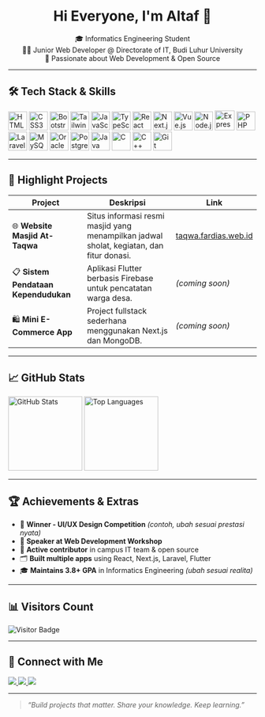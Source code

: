 <h1 align="center">Hi Everyone, I'm Altaf 👋</h1>

<p align="center">
  🎓 Informatics Engineering Student <br/>
  👨‍💻 Junior Web Developer @ Directorate of IT, Budi Luhur University <br/>
  🚀 Passionate about Web Development & Open Source
</p>

---

## 🛠️ Tech Stack & Skills

<div align="left">
  <img src="https://cdn.jsdelivr.net/gh/devicons/devicon/icons/html5/html5-original.svg" height="38" alt="HTML5" />
  <img src="https://cdn.jsdelivr.net/gh/devicons/devicon/icons/css3/css3-original.svg" height="38" alt="CSS3" />
  <img src="https://cdn.jsdelivr.net/gh/devicons/devicon/icons/bootstrap/bootstrap-original.svg" height="38" alt="Bootstrap" />
  <img src="https://cdn.simpleicons.org/tailwindcss/06B6D4" height="38" alt="Tailwind CSS" />
  <img src="https://cdn.jsdelivr.net/gh/devicons/devicon/icons/javascript/javascript-original.svg" height="38" alt="JavaScript" />
  <img src="https://cdn.jsdelivr.net/gh/devicons/devicon/icons/typescript/typescript-original.svg" height="38" alt="TypeScript" />
  <img src="https://cdn.jsdelivr.net/gh/devicons/devicon/icons/react/react-original.svg" height="38" alt="React" />
  <img src="https://cdn.jsdelivr.net/gh/devicons/devicon/icons/nextjs/nextjs-original.svg" height="38" alt="Next.js" />
  <img src="https://cdn.jsdelivr.net/gh/devicons/devicon/icons/vuejs/vuejs-original.svg" height="38" alt="Vue.js" />
  <img src="https://cdn.jsdelivr.net/gh/devicons/devicon/icons/nodejs/nodejs-original.svg" height="38" alt="Node.js" />
  <img src="https://cdn.jsdelivr.net/gh/devicons/devicon/icons/express/express-original.svg" height="40" alt="Express.js" />
  <img src="https://cdn.jsdelivr.net/gh/devicons/devicon/icons/php/php-original.svg" height="38" alt="PHP" />
  <img src="https://cdn.simpleicons.org/laravel/FF2D20" height="38" alt="Laravel" />
  <img src="https://cdn.simpleicons.org/mysql/4479A1" height="38" alt="MySQL" />
  <img src="https://cdn.simpleicons.org/oracle/F80000" height="38" alt="Oracle DB" />
  <img src="https://cdn.jsdelivr.net/gh/devicons/devicon/icons/postgresql/postgresql-original.svg" height="38" alt="PostgreSQL" />
  <img src="https://cdn.jsdelivr.net/gh/devicons/devicon/icons/java/java-original.svg" height="38" alt="Java" />
  <img src="https://cdn.jsdelivr.net/gh/devicons/devicon/icons/c/c-original.svg" height="38" alt="C" />
  <img src="https://cdn.jsdelivr.net/gh/devicons/devicon/icons/cplusplus/cplusplus-original.svg" height="38" alt="C++" />
  <img src="https://cdn.jsdelivr.net/gh/devicons/devicon/icons/git/git-original.svg" height="38" alt="Git" />
</div>

---

## 📂 Highlight Projects

| Project | Deskripsi | Link |
|--------|-----------|------|
| 🌐 **Website Masjid At-Taqwa** | Situs informasi resmi masjid yang menampilkan jadwal sholat, kegiatan, dan fitur donasi. | [taqwa.fardias.web.id](https://taqwa.fardias.web.id) |
| 📋 **Sistem Pendataan Kependudukan** | Aplikasi Flutter berbasis Firebase untuk pencatatan warga desa. | *(coming soon)* |
| 🛍️ **Mini E-Commerce App** | Project fullstack sederhana menggunakan Next.js dan MongoDB. | *(coming soon)* |

---

## 📈 GitHub Stats

<div align="left">
  <img src="https://github-readme-stats.vercel.app/api?username=Aftlah&show_icons=true&theme=dracula&hide_border=false&count_private=true" height="150" alt="GitHub Stats" />
  <img src="https://github-readme-stats.vercel.app/api/top-langs?username=Aftlah&layout=compact&theme=dracula&hide_border=false&langs_count=6" height="150" alt="Top Languages" />
</div>

---

## 🏆 Achievements & Extras

- 🥇 **Winner - UI/UX Design Competition** *(contoh, ubah sesuai prestasi nyata)*
- 📢 **Speaker at Web Development Workshop**
- 🎯 **Active contributor** in campus IT team & open source
- 🗂️ **Built multiple apps** using React, Next.js, Laravel, Flutter
- 🎓 **Maintains 3.8+ GPA** in Informatics Engineering *(ubah sesuai realita)*

---

## 📊 Visitors Count

![Visitor Badge](https://komarev.com/ghpvc/?username=Aftlah&style=flat-square&color=blue)

---

## 🔗 Connect with Me

<div align="left">
  <a href="https://www.instagram.com/aftlah/" target="_blank">
    <img src="https://img.shields.io/badge/Instagram-%23E4405F?logo=instagram&logoColor=white&style=for-the-badge" />
  </a>
  <a href="https://www.linkedin.com/in/altaf-fattah-amanullah-10b852266/" target="_blank">
    <img src="https://img.shields.io/badge/LinkedIn-%230077B5?logo=linkedin&logoColor=white&style=for-the-badge" />
  </a>
  <a href="https://twitter.com/aftlah_" target="_blank">
    <img src="https://img.shields.io/badge/Twitter-%231DA1F2?logo=twitter&logoColor=white&style=for-the-badge" />
  </a>
</div>

---

> *“Build projects that matter. Share your knowledge. Keep learning.”*
